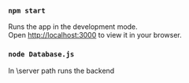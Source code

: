 ### `npm start`

Runs the app in the development mode.\
Open [http://localhost:3000](http://localhost:3000) to view it in your browser.
### `node Database.js`

In \server path runs the backend

